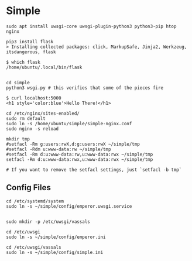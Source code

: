 Simple
======

    sudo apt install uwsgi-core uwsgi-plugin-python3 python3-pip htop nginx

    pip3 install flask
    > Installing collected packages: click, MarkupSafe, Jinja2, Werkzeug, itsdangerous, flask

    $ which flask
    /home/ubuntu/.local/bin/flask


    cd simple
    python3 wsgi.py # this verifies that some of the pieces fire

    $ curl localhost:5000
    <h1 style='color:blue'>Hello There!</h1>

    cd /etc/nginx/sites-enabled/
    sudo rm default
    sudo ln -s /home/ubuntu/simple/simple-nginx.conf
    sudo nginx -s reload

    mkdir tmp
    #setfacl -Rm g:users:rwX,d:g:users:rwX ~/simple/tmp
    #setfacl -Rdm u:www-data:rw ~/simple/tmp
    #setfacl -Rm d:u:www-data:rw,u:www-data:rwx ~/simple/tmp
    setfacl -Rm d:u:www-data:rwx,u:www-data:rwx ~/simple/tmp

    # If you want to remove the setfacl settings, just `setfacl -b tmp`


Config Files
------------

    cd /etc/systemd/system
    sudo ln -s ~/simple/config/emperor.uwsgi.service


    sudo mkdir -p /etc/uwsgi/vassals

    cd /etc/uwsgi
    sudo ln -s ~/simple/config/emperor.ini

    cd /etc/uwsgi/vassals
    sudo ln -s ~/simple/config/simple.ini
